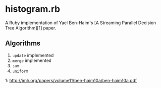 # histogram.rb

A Ruby implementation of Yael Ben-Haim's [A Streaming Parallel Decision Tree
Algorithm][1] paper.

## Algorithms

1. `update` implemented
2. `merge` implemented
3. `sum`
4. `uniform`

1: http://jmlr.org/papers/volume11/ben-haim10a/ben-haim10a.pdf
